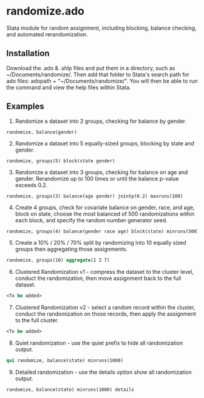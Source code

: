 randomize.ado
=============

Stata module for random assignment, including blocking, balance checking, and automated rerandomization.

Installation
--------

Download the .ado & .shlp files and put them in a directory, such as ~/Documents/randomize/. Then add that folder to Stata's search path for ado files: adopath + "~/Documents/randomize/". You will then be able to run the command and view the help files within Stata.

Examples
--------

1. Randomize a dataset into 2 groups, checking for balance by gender.

  ```
  randomize, balance(gender)
  ```

2. Randomize a dataset into 5 equally-sized groups, blocking by state and gender.

  ```
  randomize, groups(5) block(state gender)
  ```

3. Randomize a dataset into 3 groups, checking for balance on age and gender. Rerandomize up to 100 times or until the balance p-value exceeds 0.2.

  ```
  randomize, groups(3) balance(age gender) jointp(0.2) maxruns(100)
  ```

4. Create 4 groups, check for covariate balance on gender, race, and age, block on state, choose the most balanced of 500 randomizations within each block, and specify the random number generator seed.

  ```stata
  randomize, groups(4) balance(gender race age) block(state) minruns(500) seed(1)
  ```

5. Create a 10% / 20% / 70% split by randomizing into 10 equally sized groups then aggregating those assignments.

  ```stata
  randomize, groups(10) aggregate(1 2 7)
  ```  
  
6. Clustered Randomization v1 - compress the dataset to the cluster level, conduct the randomization, then move assignment back to the full dataset.

  ```stata
  <To be added>
  ```

7. Clustered Randomization v2 - select a random record within the cluster, conduct the randomization on those records, then apply the assignment to the full cluster.

  ```stata
  <To be added>
  ```

8. Quiet randomization - use the quiet prefix to hide all randomization output.

  ```stata
  qui randomize, balance(state) minruns(1000)
  ```

9. Detailed randomization - use the details option show all randomization output.

  ```stata
  randomize, balance(state) minruns(1000) details
  ```
